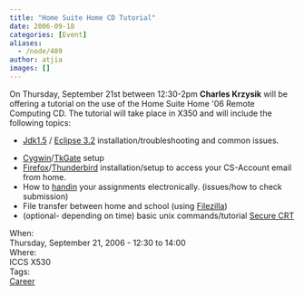 ```yaml
---
title: "Home Suite Home CD Tutorial"
date: 2006-09-18
categories: [Event]
aliases:
  - /node/489
author: atjia
images: []
---
```


<div class="field field-name-body field-type-text-with-summary field-label-hidden"><div class="field-items"><div class="field-item even"><p>On Thursday, September 21st between 12:30-2pm <strong>Charles Krzysik</strong> will be offering a tutorial on the use of the Home Suite Home &apos;06 Remote Computing CD. The tutorial will take place in X350 and will include the following topics:</p>
<ul>
<li><a href="http://java.sun.com/">Jdk1.5</a> / <a href="https://www.eclipse.org">Eclipse 3.2</a> installation/troubleshooting and common issues.<p></p>
</li><li><a href="https://www.cygwin.com/">Cygwin</a>/<a href="http://www.tkgate.org/">TkGate</a> setup
</li><li><a href="https://www.mozilla.com/firefox/">Firefox</a>/<a href="https://www.mozilla.com/thunderbird/">Thunderbird</a> installation/setup to access your CS-Account email from home.
</li><li>How to <a href="http://www.cs.ubc.ca/ugrad/facilities/windows/handin.shtml">handin</a> your assignments electronically. (issues/how to check submission)
</li><li>File transfer between home and school (using <a href="http://filezilla.sourceforge.net/">Filezilla</a>)
</li><li>(optional- depending on time) basic unix commands/tutorial <a href="https://www.vandyke.com/products/securecrt/">Secure CRT</a>
</li></ul>
</div></div></div><div class="field field-name-field-dates field-type-datetime field-label-above"><div class="field-label">When:&#xA0;</div><div class="field-items"><div class="field-item even"><span class="date-display-single">Thursday, September 21, 2006 - <span class="date-display-range"><span class="date-display-start">12:30</span> to <span class="date-display-end">14:00</span></span></span></div></div></div><div class="field field-name-field-location field-type-text field-label-above"><div class="field-label">Where:&#xA0;</div><div class="field-items"><div class="field-item even">ICCS X530</div></div></div>    <footer>
    <div class="field field-name-field-tags field-type-taxonomy-term-reference field-label-above"><div class="field-label">Tags:&#xA0;</div><div class="field-items"><div class="field-item even"><a href="/career">Career</a></div></div></div>      </footer>
